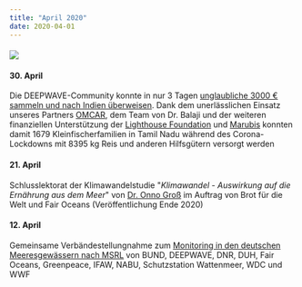 ```yaml
---
title: "April 2020"
date: 2020-04-01
---
```


#### ![](https://www.deepwave.org/wp-content/uploads/2020/04/Tamil_Nadu_Corono_Rice_Donation.jpg)

#### **30\. April**

Die DEEPWAVE-Community konnte in nur 3 Tagen [unglaubliche 3000 € sammeln und nach Indien überweisen](https://www.deepwave.org/projekte/mangrovenprojekt/). Dank dem unerlässlichen Einsatz unseres Partners [OMCAR](https://www.omcar.org/), dem Team von Dr. Balaji und der weiteren finanziellen Unterstützung der [Lighthouse Foundation](https://lighthouse-foundation.org/) und [Marubis](https://www.marubis.de/) konnten damit 1679 Kleinfischerfamilien in Tamil Nadu während des Corona-Lockdowns mit 8395 kg Reis und anderen Hilfsgütern versorgt werden

#### **21\. April**

Schlusslektorat der Klimawandelstudie "_Klimawandel_ _\- Auswirkung auf die Ernährung aus dem_ _Meer_" von [Dr. Onno Groß](https://www.deepwave.org/ueber-uns/onno-gross/) im Auftrag von Brot für die Welt und Fair Oceans (Veröffentlichung Ende 2020)

#### **12\. April**

Gemeinsame Verbändestellungnahme zum [Mo­ni­to­ring in den deutschen Mee­res­ge­wäs­sern nach MSRL](https://www.eucc-d.de/meldung-detail/items/anhoerung-zum-monitoring-in-den-deutschen-meeresgewaessern.html) von BUND, DEEPWAVE, DNR, DUH, Fair Oceans, Greenpeace, IFAW, NABU, Schutzstation Wattenmeer, WDC und WWF
